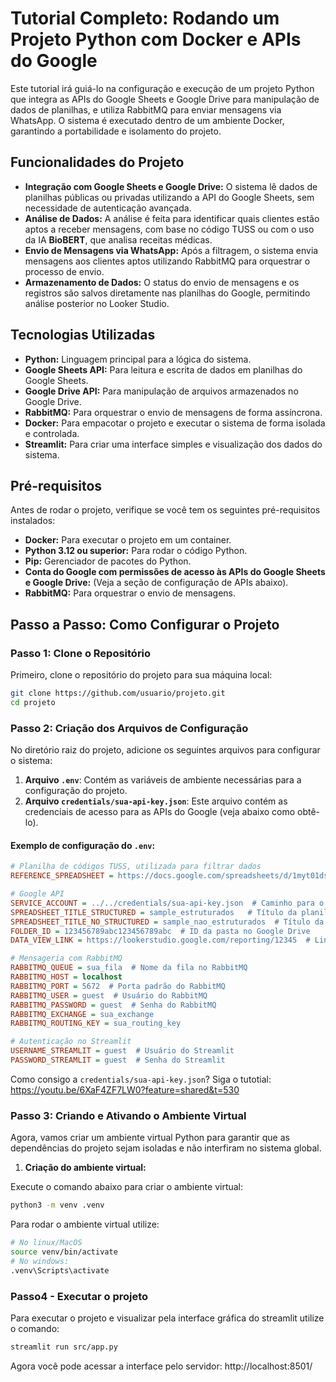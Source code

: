 # Tutorial Completo: Rodando um Projeto Python com Docker e APIs do Google

Este tutorial irá guiá-lo na configuração e execução de um projeto Python que integra as APIs do Google Sheets e Google Drive para manipulação de dados de planilhas, e utiliza RabbitMQ para enviar mensagens via WhatsApp. O sistema é executado dentro de um ambiente Docker, garantindo a portabilidade e isolamento do projeto.

## Funcionalidades do Projeto

- **Integração com Google Sheets e Google Drive:** O sistema lê dados de planilhas públicas ou privadas utilizando a API do Google Sheets, sem necessidade de autenticação avançada.
- **Análise de Dados:** A análise é feita para identificar quais clientes estão aptos a receber mensagens, com base no código TUSS ou com o uso da IA **BioBERT**, que analisa receitas médicas.
- **Envio de Mensagens via WhatsApp:** Após a filtragem, o sistema envia mensagens aos clientes aptos utilizando RabbitMQ para orquestrar o processo de envio.
- **Armazenamento de Dados:** O status do envio de mensagens e os registros são salvos diretamente nas planilhas do Google, permitindo análise posterior no Looker Studio.

## Tecnologias Utilizadas

- **Python:** Linguagem principal para a lógica do sistema.
- **Google Sheets API:** Para leitura e escrita de dados em planilhas do Google Sheets.
- **Google Drive API:** Para manipulação de arquivos armazenados no Google Drive.
- **RabbitMQ:** Para orquestrar o envio de mensagens de forma assíncrona.
- **Docker:** Para empacotar o projeto e executar o sistema de forma isolada e controlada.
- **Streamlit:** Para criar uma interface simples e visualização dos dados do sistema.

## Pré-requisitos

Antes de rodar o projeto, verifique se você tem os seguintes pré-requisitos instalados:

- **Docker:** Para executar o projeto em um container.
- **Python 3.12 ou superior:** Para rodar o código Python.
- **Pip:** Gerenciador de pacotes do Python.
- **Conta do Google com permissões de acesso às APIs do Google Sheets e Google Drive:** (Veja a seção de configuração de APIs abaixo).
- **RabbitMQ:** Para orquestrar o envio de mensagens.

## Passo a Passo: Como Configurar o Projeto

### Passo 1: Clone o Repositório

Primeiro, clone o repositório do projeto para sua máquina local:

```bash
git clone https://github.com/usuario/projeto.git
cd projeto
```
### Passo 2: Criação dos Arquivos de Configuração

No diretório raiz do projeto, adicione os seguintes arquivos para configurar o sistema:

1. **Arquivo `.env`**: Contém as variáveis de ambiente necessárias para a configuração do projeto.
2. **Arquivo `credentials/sua-api-key.json`**: Este arquivo contém as credenciais de acesso para as APIs do Google (veja abaixo como obtê-lo).

#### Exemplo de configuração do `.env`:

```ini
# Planilha de códigos TUSS, utilizada para filtrar dados
REFERENCE_SPREADSHEET = https://docs.google.com/spreadsheets/d/1myt01dskR0tjmNSCLgM5bigshHsJNsUzxyFIbMTUA_M/export?format=csv

# Google API
SERVICE_ACCOUNT = ../../credentials/sua-api-key.json  # Caminho para o arquivo de credenciais
SPREADSHEET_TITLE_STRUCTURED = sample_estruturados   # Título da planilha de dados estruturados
SPREADSHEET_TITLE_NO_STRUCTURED = sample_nao_estruturados  # Título da planilha de dados não estruturados
FOLDER_ID = 123456789abc123456789abc  # ID da pasta no Google Drive
DATA_VIEW_LINK = https://lookerstudio.google.com/reporting/12345  # Link da dashboard do Looker Studio

# Mensageria com RabbitMQ
RABBITMQ_QUEUE = sua_fila  # Nome da fila no RabbitMQ
RABBITMQ_HOST = localhost
RABBITMQ_PORT = 5672  # Porta padrão do RabbitMQ
RABBITMQ_USER = guest  # Usuário do RabbitMQ
RABBITMQ_PASSWORD = guest  # Senha do RabbitMQ
RABBITMQ_EXCHANGE = sua_exchange
RABBITMQ_ROUTING_KEY = sua_routing_key

# Autenticação no Streamlit
USERNAME_STREAMLIT = guest  # Usuário do Streamlit
PASSWORD_STREAMLIT = guest  # Senha do Streamlit
```
Como consigo a `credentials/sua-api-key.json`? Siga o tutotial: https://youtu.be/6XaF4ZF7LW0?feature=shared&t=530

### Passo 3: Criando e Ativando o Ambiente Virtual

Agora, vamos criar um ambiente virtual Python para garantir que as dependências do projeto sejam isoladas e não interfiram no sistema global.

1. **Criação do ambiente virtual:**

Execute o comando abaixo para criar o ambiente virtual:
```bash
python3 -m venv .venv
```
Para rodar o ambiente virtual utilize:
``` bash
# No linux/MacOS
source venv/bin/activate
# No windows:
.venv\Scripts\activate

```
### Passo4 - Executar o projeto
Para executar o projeto e visualizar pela interface gráfica do streamlit utilize o comando:
``` bash
streamlit run src/app.py
```
Agora você pode acessar a interface pelo servidor: http://localhost:8501/



